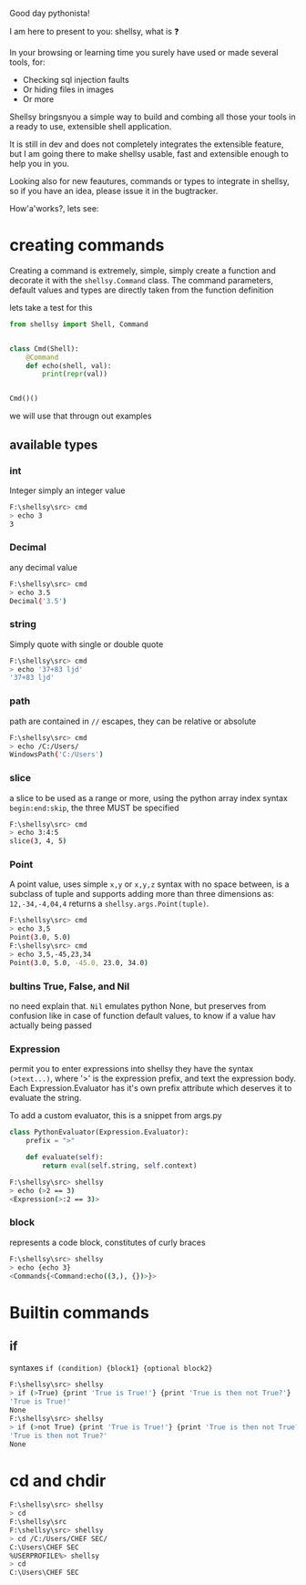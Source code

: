Good day pythonista!

I am here to present to you: shellsy, what is :question:

In your browsing or learning time you surely have used or made several tools,
for:

- Checking sql injection faults
- Or hiding files in images
- Or more

Shellsy bringsnyou a simple way to build and combing all those your tools
in a ready to use, extensible shell application.

It is still in dev and does not completely integrates the extensible feature,
but I am going there to make shellsy usable, fast and extensible enough to
help you in you.

Looking also for new feautures, commands or types to integrate in shellsy, so
if you have an idea, please issue it in the bugtracker.

How'a'works?, lets see:

# creating commands

Creating a command is extremely, simple, simply create a function
and decorate it with the `shellsy.Command` class. The command parameters,
default values and types are directly taken from the function definition

lets take a test for this

```python
from shellsy import Shell, Command


class Cmd(Shell):
    @Command
    def echo(shell, val):
        print(repr(val))


Cmd()()
```

we will use that througn out examples

## available types

### int

Integer simply an integer value

```bash
F:\shellsy\src> cmd
> echo 3
3
```

### Decimal

any decimal value

```bash
F:\shellsy\src> cmd
> echo 3.5
Decimal('3.5')
```
### string

Simply quote with single or double quote

```bash
F:\shellsy\src> cmd
> echo '37+83 ljd'
'37+83 ljd'
```

### path

path are contained in `//` escapes, they can be relative or absolute

```bash
F:\shellsy\src> cmd
> echo /C:/Users/
WindowsPath('C:/Users')
```

### slice

a slice to be used as a range or more, using the python array index syntax
`begin:end:skip`, the three MUST be specified

```bash
F:\shellsy\src> cmd
> echo 3:4:5
slice(3, 4, 5)
```

### Point

A point value, uses simple `x,y` or `x,y,z` syntax with no space between, is
a subclass of tuple and supports adding more than three dimensions as:
`12,-34,-4,04,4`
returns a
`shellsy.args.Point(tuple)`.

```bash
F:\shellsy\src> cmd
> echo 3,5
Point(3.0, 5.0)
F:\shellsy\src> cmd
> echo 3,5,-45,23,34
Point(3.0, 5.0, -45.0, 23.0, 34.0)
```


### bultins True, False, and Nil

no need explain that.
`Nil` emulates python None, but preserves from confusion like in case
of function default values, to know if a value hav actually being passed


### Expression

permit you to enter expressions into shellsy
they have the syntax `(>text...)`, where '>' is the expression prefix,
and text the expression body. Each Expression.Evaluator has it's own prefix
attribute which deserves it to evaluate the string.

To add a custom evaluator, this is a snippet from args.py

```python
class PythonEvaluator(Expression.Evaluator):
    prefix = ">"

    def evaluate(self):
        return eval(self.string, self.context)
```

```bash
F:\shellsy\src> shellsy
> echo (>2 == 3)
<Expression(>:2 == 3)>
```

### block

represents a code block, constitutes of curly braces

```bash
F:\shellsy\src> shellsy
> echo {echo 3}
<Commands{<Command:echo((3,), {})>}>
```


# Builtin commands

## if
syntaxes `if (condition) {block1} {optional block2}`
```bash
F:\shellsy\src> shellsy
> if (>True) {print 'True is True!'} {print 'True is then not True?'}
'True is True!'
None
F:\shellsy\src> shellsy
> if (>not True) {print 'True is True!'} {print 'True is then not True?'}
'True is then not True?'
None
```

# cd and chdir

```bash
F:\shellsy\src> shellsy
> cd
F:\shellsy\src
F:\shellsy\src> shellsy
> cd /C:/Users/CHEF SEC/
C:\Users\CHEF SEC
%USERPROFILE%> shellsy
> cd
C:\Users\CHEF SEC
```
